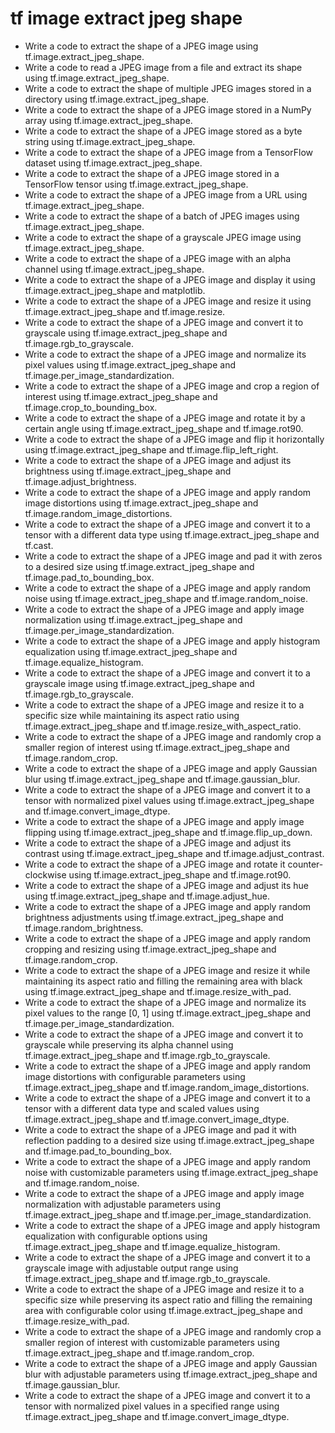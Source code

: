 # tf image extract jpeg shape

- Write a code to extract the shape of a JPEG image using tf.image.extract_jpeg_shape.
- Write a code to read a JPEG image from a file and extract its shape using tf.image.extract_jpeg_shape.
- Write a code to extract the shape of multiple JPEG images stored in a directory using tf.image.extract_jpeg_shape.
- Write a code to extract the shape of a JPEG image stored in a NumPy array using tf.image.extract_jpeg_shape.
- Write a code to extract the shape of a JPEG image stored as a byte string using tf.image.extract_jpeg_shape.
- Write a code to extract the shape of a JPEG image from a TensorFlow dataset using tf.image.extract_jpeg_shape.
- Write a code to extract the shape of a JPEG image stored in a TensorFlow tensor using tf.image.extract_jpeg_shape.
- Write a code to extract the shape of a JPEG image from a URL using tf.image.extract_jpeg_shape.
- Write a code to extract the shape of a batch of JPEG images using tf.image.extract_jpeg_shape.
- Write a code to extract the shape of a grayscale JPEG image using tf.image.extract_jpeg_shape.
- Write a code to extract the shape of a JPEG image with an alpha channel using tf.image.extract_jpeg_shape.
- Write a code to extract the shape of a JPEG image and display it using tf.image.extract_jpeg_shape and matplotlib.
- Write a code to extract the shape of a JPEG image and resize it using tf.image.extract_jpeg_shape and tf.image.resize.
- Write a code to extract the shape of a JPEG image and convert it to grayscale using tf.image.extract_jpeg_shape and tf.image.rgb_to_grayscale.
- Write a code to extract the shape of a JPEG image and normalize its pixel values using tf.image.extract_jpeg_shape and tf.image.per_image_standardization.
- Write a code to extract the shape of a JPEG image and crop a region of interest using tf.image.extract_jpeg_shape and tf.image.crop_to_bounding_box.
- Write a code to extract the shape of a JPEG image and rotate it by a certain angle using tf.image.extract_jpeg_shape and tf.image.rot90.
- Write a code to extract the shape of a JPEG image and flip it horizontally using tf.image.extract_jpeg_shape and tf.image.flip_left_right.
- Write a code to extract the shape of a JPEG image and adjust its brightness using tf.image.extract_jpeg_shape and tf.image.adjust_brightness.
- Write a code to extract the shape of a JPEG image and apply random image distortions using tf.image.extract_jpeg_shape and tf.image.random_image_distortions.
- Write a code to extract the shape of a JPEG image and convert it to a tensor with a different data type using tf.image.extract_jpeg_shape and tf.cast.
- Write a code to extract the shape of a JPEG image and pad it with zeros to a desired size using tf.image.extract_jpeg_shape and tf.image.pad_to_bounding_box.
- Write a code to extract the shape of a JPEG image and apply random noise using tf.image.extract_jpeg_shape and tf.image.random_noise.
- Write a code to extract the shape of a JPEG image and apply image normalization using tf.image.extract_jpeg_shape and tf.image.per_image_standardization.
- Write a code to extract the shape of a JPEG image and apply histogram equalization using tf.image.extract_jpeg_shape and tf.image.equalize_histogram.
- Write a code to extract the shape of a JPEG image and convert it to a grayscale image using tf.image.extract_jpeg_shape and tf.image.rgb_to_grayscale.
- Write a code to extract the shape of a JPEG image and resize it to a specific size while maintaining its aspect ratio using tf.image.extract_jpeg_shape and tf.image.resize_with_aspect_ratio.
- Write a code to extract the shape of a JPEG image and randomly crop a smaller region of interest using tf.image.extract_jpeg_shape and tf.image.random_crop.
- Write a code to extract the shape of a JPEG image and apply Gaussian blur using tf.image.extract_jpeg_shape and tf.image.gaussian_blur.
- Write a code to extract the shape of a JPEG image and convert it to a tensor with normalized pixel values using tf.image.extract_jpeg_shape and tf.image.convert_image_dtype.
- Write a code to extract the shape of a JPEG image and apply image flipping using tf.image.extract_jpeg_shape and tf.image.flip_up_down.
- Write a code to extract the shape of a JPEG image and adjust its contrast using tf.image.extract_jpeg_shape and tf.image.adjust_contrast.
- Write a code to extract the shape of a JPEG image and rotate it counter-clockwise using tf.image.extract_jpeg_shape and tf.image.rot90.
- Write a code to extract the shape of a JPEG image and adjust its hue using tf.image.extract_jpeg_shape and tf.image.adjust_hue.
- Write a code to extract the shape of a JPEG image and apply random brightness adjustments using tf.image.extract_jpeg_shape and tf.image.random_brightness.
- Write a code to extract the shape of a JPEG image and apply random cropping and resizing using tf.image.extract_jpeg_shape and tf.image.random_crop.
- Write a code to extract the shape of a JPEG image and resize it while maintaining its aspect ratio and filling the remaining area with black using tf.image.extract_jpeg_shape and tf.image.resize_with_pad.
- Write a code to extract the shape of a JPEG image and normalize its pixel values to the range [0, 1] using tf.image.extract_jpeg_shape and tf.image.per_image_standardization.
- Write a code to extract the shape of a JPEG image and convert it to grayscale while preserving its alpha channel using tf.image.extract_jpeg_shape and tf.image.rgb_to_grayscale.
- Write a code to extract the shape of a JPEG image and apply random image distortions with configurable parameters using tf.image.extract_jpeg_shape and tf.image.random_image_distortions.
- Write a code to extract the shape of a JPEG image and convert it to a tensor with a different data type and scaled values using tf.image.extract_jpeg_shape and tf.image.convert_image_dtype.
- Write a code to extract the shape of a JPEG image and pad it with reflection padding to a desired size using tf.image.extract_jpeg_shape and tf.image.pad_to_bounding_box.
- Write a code to extract the shape of a JPEG image and apply random noise with customizable parameters using tf.image.extract_jpeg_shape and tf.image.random_noise.
- Write a code to extract the shape of a JPEG image and apply image normalization with adjustable parameters using tf.image.extract_jpeg_shape and tf.image.per_image_standardization.
- Write a code to extract the shape of a JPEG image and apply histogram equalization with configurable options using tf.image.extract_jpeg_shape and tf.image.equalize_histogram.
- Write a code to extract the shape of a JPEG image and convert it to a grayscale image with adjustable output range using tf.image.extract_jpeg_shape and tf.image.rgb_to_grayscale.
- Write a code to extract the shape of a JPEG image and resize it to a specific size while preserving its aspect ratio and filling the remaining area with configurable color using tf.image.extract_jpeg_shape and tf.image.resize_with_pad.
- Write a code to extract the shape of a JPEG image and randomly crop a smaller region of interest with customizable parameters using tf.image.extract_jpeg_shape and tf.image.random_crop.
- Write a code to extract the shape of a JPEG image and apply Gaussian blur with adjustable parameters using tf.image.extract_jpeg_shape and tf.image.gaussian_blur.
- Write a code to extract the shape of a JPEG image and convert it to a tensor with normalized pixel values in a specified range using tf.image.extract_jpeg_shape and tf.image.convert_image_dtype.